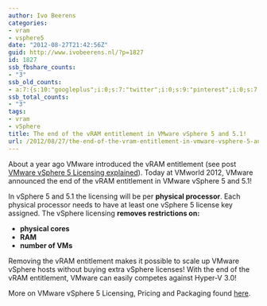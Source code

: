 ```yaml
---
author: Ivo Beerens
categories:
- vram
- vsphere5
date: "2012-08-27T21:42:56Z"
guid: http://www.ivobeerens.nl/?p=1827
id: 1827
ssb_fbshare_counts:
- "3"
ssb_old_counts:
- a:7:{s:10:"googleplus";i:0;s:7:"twitter";i:0;s:9:"pinterest";i:0;s:7:"fbshare";i:3;s:8:"linkedin";i:0;s:6:"reddit";i:0;s:6:"tumblr";i:0;}
ssb_total_counts:
- "3"
tags:
- vram
- vSphere
title: The end of the vRAM entitlement in VMware vSphere 5 and 5.1!
url: /2012/08/27/the-end-of-the-vram-entitlement-in-vmware-vsphere-5-and-5-1/
---
```


About a year ago VMware introduced the vRAM entitlement (see post [VMware vSphere 5 Licensing explained](http://localhost/2011/07/15/vmware-vsphere-5-licensing-explained/)). Today at VMworld 2012, VMware announced the end of the vRAM entitlement in VMware vSphere 5 and 5.1!

In vSphere 5 and 5.1 the licensing will be per **physical processor**. Each physical processor needs to have at least one vSphere 5 license key assigned. The vSphere licensing **removes restrictions on:**

- **physical cores**
- **RAM**
- **number of VMs**

Removing the vRAM entitlement makes it possible to scale up VMware vSphere hosts without buying extra vSphere licenses! With the end of the vRAM entitlement, VMware can easily competes against Hyper-V 3.0!

More on VMware vSphere 5 Licensing, Pricing and Packaging found [here](http://www.vmware.com/files/pdf/vsphere_pricing.pdf).
